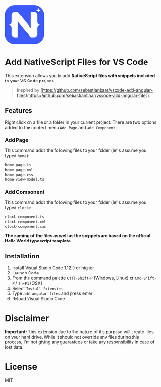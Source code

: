 ![](images/icon.png)

# Add NativeScript Files for VS Code

This extension allows you to add **NativeScript files with snippets included** to your VS Code project.

> Inspired by [https://github.com/sebastianbaar/vscode-add-angular-files](https://github.com/sebastianbaar/vscode-add-angular-files).

## Features

Right click on a file or a folder in your current project. There are two options added to the context menu `Add Page` and `Add Component`:

### Add Page

This command adds the following files to your folder (let's assume you typed `home`):
```
home-page.ts
home-page.xml
home-page.css
home-view-model.ts
```

### Add Component

This command adds the following files to your folder (let's assume you typed `clock`):
```
clock-component.ts
clock-component.xml
clock-component.css
```

**The naming of the files as well as the snippets are based on the official Hello World typescript template**

## Installation

1. Install Visual Studio Code 1.12.0 or higher
2. Launch Code
3. From the command palette `Ctrl`-`Shift`-`P` (Windows, Linux) or `Cmd`-`Shift`-`P` / `fn`-`F1` (OSX)
4. Select `Install Extension`
5. Type `add angular files` and press enter
6. Reload Visual Studio Code

# Disclaimer

**Important:** This extension due to the nature of it's purpose will create
files on your hard drive.
While it should not override any files during this process, I'm not giving any guarantees
or take any responsibility in case of lost data.

# License

MIT

